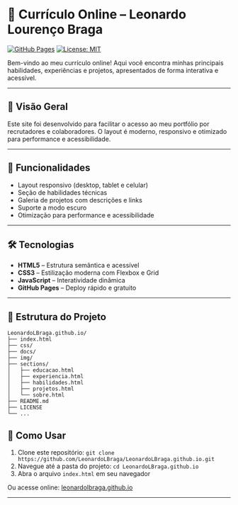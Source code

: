 # 👋 Currículo Online – Leonardo Lourenço Braga

[![GitHub Pages](https://img.shields.io/badge/GitHub-Pages-blue?logo=github)](https://leonardolbraga.github.io)
[![License: MIT](https://img.shields.io/badge/License-MIT-green.svg)](LICENSE)

Bem-vindo ao meu currículo online! Aqui você encontra minhas principais habilidades, experiências e projetos, apresentados de forma interativa e acessível.

---

## 📖 Visão Geral

Este site foi desenvolvido para facilitar o acesso ao meu portfólio por recrutadores e colaboradores. O layout é moderno, responsivo e otimizado para performance e acessibilidade.

---

## 🚀 Funcionalidades

- Layout responsivo (desktop, tablet e celular)
- Seção de habilidades técnicas
- Galeria de projetos com descrições e links
- Suporte a modo escuro
- Otimização para performance e acessibilidade

---

## 🛠️ Tecnologias

- **HTML5** – Estrutura semântica e acessível
- **CSS3** – Estilização moderna com Flexbox e Grid
- **JavaScript** – Interatividade dinâmica
- **GitHub Pages** – Deploy rápido e gratuito

---

## 📁 Estrutura do Projeto

```
LeonardoLBraga.github.io/
├── index.html
├── css/
├── docs/
├── img/
├── sections/
│   ├── educacao.html
│   ├── experiencia.html
│   ├── habilidades.html
│   ├── projetos.html
│   └── sobre.html
├── README.md
├── LICENSE
└── ...
```

## 📂 Como Usar

1. Clone este repositório:
   `git clone https://github.com/LeonardoLBraga/LeonardoLBraga.github.io.git`
2. Navegue até a pasta do projeto:
   `cd LeonardoLBraga.github.io`
3. Abra o arquivo `index.html` em seu navegador

Ou acesse online: [leonardolbraga.github.io](https://leonardolbraga.github.io)

---